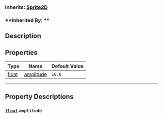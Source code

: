 ### **Inherits:** [Sprite2D](https://docs.godotengine.org/en/stable/classes/class_sprite2d.html)
### **Inherited By: **
## Description
## Properties
|Type|Name|Default Value|
|-|-|-|
|[float](https://docs.godotengine.org/en/stable/classes/class_float.html) | [amplitude](#float-amplitude) |`10.0`|
---
## Property Descriptions
### [`float`](https://docs.godotengine.org/en/stable/classes/class_float.html) `amplitude`

